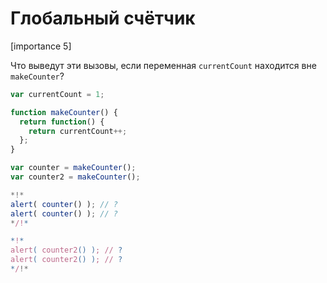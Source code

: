 # Глобальный счётчик

[importance 5]

Что выведут эти вызовы, если переменная `currentCount` находится вне `makeCounter`?

```js
var currentCount = 1;

function makeCounter() {    
  return function() { 
    return currentCount++; 
  };
}

var counter = makeCounter();
var counter2 = makeCounter();

*!*
alert( counter() ); // ?
alert( counter() ); // ?
*/!*

*!*
alert( counter2() ); // ?
alert( counter2() ); // ?
*/!*
```

